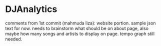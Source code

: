 # DJAnalytics

comments from 1st commit (mahmuda liza): website portion. sample json text for now. needs to brainstorm what should be on about page, 
also maybe how many songs and artists to display on page. tempo graph still needed.
